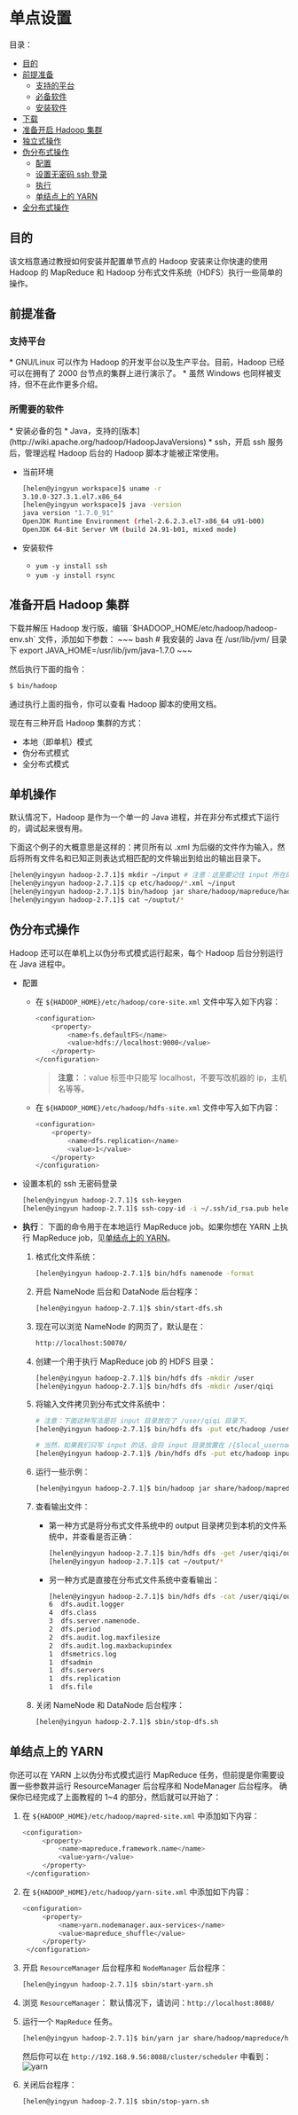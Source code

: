 # 单点设置

目录：
- [目的](#purpose)
- [前提准备](#prerequisites)
   - [支持的平台](#platforms)
   - [必备软件](#requiredsoftware)
   - [安装软件](#installing)
- [下载](#download)
- [准备开启 Hadoop 集群](#starting)
- [独立式操作](#standalone)
- [伪分布式操作](#pseudo)
   - [配置](#configuration)
   - [设置无密码 ssh 登录](#passphraseless)
   - [执行](#execution)
   - [单结点上的 YARN](#yarn)
- [全分布式操作](#fully)

<h2 id="purpose">目的</h2>
该文档意通过教授如何安装并配置单节点的 Hadoop 安装来让你快速的使用 Hadoop 的 MapReduce 和 Hadoop 分布式文件系统（HDFS）执行一些简单的操作。

<h2 id="prerequisites">前提准备</h2>
<h3 id="platform">支持平台</h3>
* GNU/Linux 可以作为 Hadoop 的开发平台以及生产平台。目前，Hadoop 已经可以在拥有了 2000 台节点的集群上进行演示了。
* 虽然 Windows 也同样被支持，但不在此作更多介绍。

<h3 id="requiredsoftware">所需要的软件</h3>
* 安装必备的包
   * Java，支持的[版本](http://wiki.apache.org/hadoop/HadoopJavaVersions)
   * ssh，开启 ssh 服务后，管理远程 Hadoop 后台的 Hadoop 脚本才能被正常使用。

* 当前环境
   ~~~ bash
   [helen@yingyun workspace]$ uname -r
   3.10.0-327.3.1.el7.x86_64
   [helen@yingyun workspace]$ java -version
   java version "1.7.0_91"
   OpenJDK Runtime Environment (rhel-2.6.2.3.el7-x86_64 u91-b00)
   OpenJDK 64-Bit Server VM (build 24.91-b01, mixed mode)
   ~~~
      	 
* 安装软件
   * `yum -y install ssh`
   * `yum -y install rsync`

<h2 id="starting">准备开启 Hadoop 集群</h2>
下载并解压 Hadoop 发行版，编辑 `$HADOOP_HOME/etc/hadoop/hadoop-env.sh` 文件，添加如下参数：
~~~ bash
# 我安装的 Java 在 /usr/lib/jvm/ 目录下
export JAVA_HOME=/usr/lib/jvm/java-1.7.0
~~~

然后执行下面的指令：
~~~ bash
$ bin/hadoop
~~~

通过执行上面的指令，你可以查看 Hadoop 脚本的使用文档。

现在有三种开启 Hadoop 集群的方式：
* 本地（即单机）模式
* 伪分布式模式
* 全分布式模式

<h2 id="standalone">单机操作</h2>
默认情况下，Hadoop 是作为一个单一的 Java 进程，并在非分布式模式下运行的，调试起来很有用。

下面这个例子的大概意思是这样的：拷贝所有以 .xml 为后缀的文件作为输入，然后将所有文件名和已知正则表达式相匹配的文件输出到给出的输出目录下。

~~~ bash
[helen@yingyun hadoop-2.7.1]$ mkdir ~/input # 注意：这里要记住 input 所在的目录，我将 input 目录放到了用户目录下
[helen@yingyun hadoop-2.7.1]$ cp etc/hadoop/*.xml ~/input
[helen@yingyun hadoop-2.7.1]$ bin/hadoop jar share/hadoop/mapreduce/hadoop-mapreduce-examples-2.7.1.jar grep ~/input ~/output 'dfs[a-z.]+'
[helen@yingyun hadoop-2.7.1]$ cat ~/ouptut/*
~~~

<h2 id="pseudo">伪分布式操作</h2>
Hadoop 还可以在单机上以伪分布式模式运行起来，每个 Hadoop 后台分别运行在 Java 进程中。

* 配置
  * 在 `${HADOOP_HOME}/etc/hadoop/core-site.xml` 文件中写入如下内容：
     ~~~ bash
     <configuration>
         <property>
             <name>fs.defaultFS</name>
             <value>hdfs://localhost:9000</value>
         </property>
     </configuration>
     ~~~
     > **注意：**：value 标签中只能写 localhost，不要写改机器的 ip，主机名等等。

  * 在 `${HADOOP_HOME}/etc/hadoop/hdfs-site.xml` 文件中写入如下内容：
     ~~~ bash
     <configuration>
         <property>
             <name>dfs.replication</name>
             <value>1</value>
         </property>
     </configuration>
     ~~~

* 设置本机的 ssh 无密码登录
  
  ~~~ bash
  [helen@yingyun hadoop-2.7.1]$ ssh-keygen
  [helen@yingyun hadoop-2.7.1]$ ssh-copy-id -i ~/.ssh/id_rsa.pub helen@192.168.9.56 
  ~~~

* **执行**：
  下面的命令用于在本地运行 MapReduce job。如果你想在 YARN 上执行 MapReduce job，见[单结点上的 YARN](#yarn)。

  1. 格式化文件系统：
     ~~~ bash
     [helen@yingyun hadoop-2.7.1]$ bin/hdfs namenode -format
     ~~~

  2. 开启 NameNode 后台和 DataNode 后台程序：
     ~~~ bash
     [helen@yingyun hadoop-2.7.1]$ sbin/start-dfs.sh
     ~~~
    
  3. 现在可以浏览 NameNode 的网页了，默认是在：
     ~~~ bash
     http://localhost:50070/
     ~~~

  4. 创建一个用于执行 MapReduce job 的 HDFS 目录：
     ~~~ bash
     [helen@yingyun hadoop-2.7.1]$ bin/hdfs dfs -mkdir /user
     [helen@yingyun hadoop-2.7.1]$ bin/hdfs dfs -mkdir /user/qiqi
     ~~~

  5. 将输入文件拷贝到分布式文件系统中：
     ~~~ bash
     # 注意：下面这种写法是将 input 目录放在了 /user/qiqi 目录下。
     [helen@yingyun hadoop-2.7.1]$ bin/hdfs dfs -put etc/hadoop /user/qiqi/input
     ~~~ 
     ~~~ bash
     # 当然，如果我们只写 input 的话，会将 input 目录放置在 /{$local_username}/ 目录下。
     [helen@yingyun hadoop-2.7.1]$ /bin/hdfs dfs -put etc/hadoop input
     ~~~

  6. 运行一些示例：
     ~~~ bash
     [helen@yingyun hadoop-2.7.1]$ bin/hadoop jar share/hadoop/mapreduce/hadoop-mapreduce-examples-2.7.1.jar grep /user/qiqi/input /user/qiqi/output 'dfs[a-z.]+'
     ~~~

  7. 查看输出文件：
     * 第一种方式是将分布式文件系统中的 output 目录拷贝到本机的文件系统中，并查看是否正确：
       ~~~ bash
       [helen@yingyun hadoop-2.7.1]$ bin/hdfs dfs -get /user/qiqi/output ~/output
       [helen@yingyun hadoop-2.7.1]$ cat ~/output/*
       ~~~
  
     * 另一种方式是直接在分布式文件系统中查看输出：
       ~~~ bash
       [helen@yingyun hadoop-2.7.1]$ bin/hdfs dfs -cat /user/qiqi/output/*
       6  dfs.audit.logger
       4  dfs.class
       3  dfs.server.namenode.
       2  dfs.period
       2  dfs.audit.log.maxfilesize
       2  dfs.audit.log.maxbackupindex
       1  dfsmetrics.log
       1  dfsadmin
       1  dfs.servers
       1  dfs.replication
       1  dfs.file
       ~~~

  8. 关闭 NameNode 和 DataNode 后台程序：
     ~~~ bash
     [helen@yingyun hadoop-2.7.1]$ sbin/stop-dfs.sh
     ~~~
   
<h2 id="yarn">单结点上的 YARN</h2>     
你还可以在 YARN 上以伪分布式模式运行 MapReduce 任务，但前提是你需要设置一些参数并运行 ResourceManager 后台程序和 NodeManager 后台程序。
确保你已经完成了上面教程的 1~4 的部分，然后就可以开始了：

1. 在 `${HADOOP_HOME}/etc/hadoop/mapred-site.xml` 中添加如下内容：
   ~~~ bash
   <configuration>
		<property>
			<name>mapreduce.framework.name</name>
			<value>yarn</value>
		</property>
	</configuration>
    ~~~

2. 在 `${HADOOP_HOME}/etc/hadoop/yarn-site.xml` 中添加如下内容：
   ~~~ bash
   <configuration>
		<property>
			<name>yarn.nodemanager.aux-services</name>
			<value>mapreduce_shuffle</value>
		</property>
	</configuration>
    ~~~

3. 开启 `ResourceManager` 后台程序和 `NodeManager` 后台程序：
   ~~~ bash
   [helen@yingyun hadoop-2.7.1]$ sbin/start-yarn.sh
   ~~~

4. 浏览 `ResourceManager`：
   默认情况下，请访问：`http://localhost:8088/` 

5. 运行一个 `MapReduce` 任务。
   ~~~ bash
   [helen@yingyun hadoop-2.7.1]$ bin/yarn jar share/hadoop/mapreduce/hadoop-mapreduce-examples-2.7.1.jar pi 16 1000
   ~~~

   然后你可以在 `http://192.168.9.56:8088/cluster/scheduler` 中看到：
   ![yarn](./images/yarn.png)

6. 关闭后台程序：
   ~~~ bash
   [helen@yingyun hadoop-2.7.1]$ sbin/stop-yarn.sh
   ~~~
